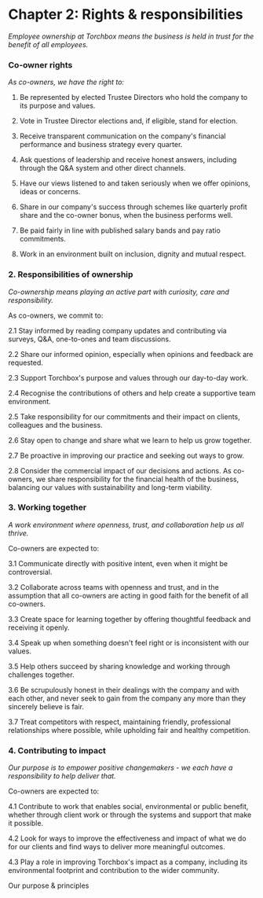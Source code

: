 # Chapter 2: Rights & responsibilities

*Employee ownership at Torchbox means the business is held in trust for
the benefit of all employees.*

### Co-owner rights

*As co-owners, we have the right to:*

1.  Be represented by elected Trustee Directors who hold the company to
    its purpose and values.

2.  Vote in Trustee Director elections and, if eligible, stand for
    election.

3.  Receive transparent communication on the company's financial
    performance and business strategy every quarter.

4.  Ask questions of leadership and receive honest answers, including
    through the Q&A system and other direct channels.

5.  Have our views listened to and taken seriously when we offer
    opinions, ideas or concerns.

6.  Share in our company's success through schemes like quarterly profit
    share and the co-owner bonus, when the business performs well.

7.  Be paid fairly in line with published salary bands and pay ratio
    commitments.

8.  Work in an environment built on inclusion, dignity and mutual
    respect.

### **2. Responsibilities of ownership**

*Co-ownership means playing an active part with curiosity, care and
responsibility.*

As co-owners, we commit to:

2.1 Stay informed by reading company updates and contributing via
surveys, Q&A, one-to-ones and team discussions.

2.2 Share our informed opinion, especially when opinions and feedback
are requested.

2.3 Support Torchbox's purpose and values through our day-to-day work.

2.4 Recognise the contributions of others and help create a supportive
team environment.

2.5 Take responsibility for our commitments and their impact on clients,
colleagues and the business.

2.6 Stay open to change and share what we learn to help us grow
together.

2.7 Be proactive in improving our practice and seeking out ways to grow.

2.8 Consider the commercial impact of our decisions and actions. As
co-owners, we share responsibility for the financial health of the
business, balancing our values with sustainability and long-term
viability.

### 

### **3. Working together**

*A work environment where openness, trust, and collaboration help us all
thrive.*

Co-owners are expected to:

3.1 Communicate directly with positive intent, even when it might be
controversial.

3.2 Collaborate across teams with openness and trust, and in the
assumption that all co-owners are acting in good faith for the benefit
of all co-owners.

3.3 Create space for learning together by offering thoughtful feedback
and receiving it openly.

3.4 Speak up when something doesn't feel right or is inconsistent with
our values.

3.5 Help others succeed by sharing knowledge and working through
challenges together.

3.6 Be scrupulously honest in their dealings with the company and with
each other, and never seek to gain from the company any more than they
sincerely believe is fair.

3.7 Treat competitors with respect, maintaining friendly, professional
relationships where possible, while upholding fair and healthy
competition.

### 4. Contributing to impact

*Our purpose is to empower positive changemakers - we each have a
responsibility to help deliver that.*

Co-owners are expected to:

4.1 Contribute to work that enables social, environmental or public
benefit, whether through client work or through the systems and support
that make it possible.

4.2 Look for ways to improve the effectiveness and impact of what we do
for our clients and find ways to deliver more meaningful outcomes.

4.3 Play a role in improving Torchbox's impact as a company, including
its environmental footprint and contribution to the wider community.

Our purpose & principles
